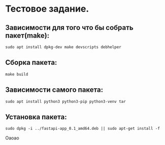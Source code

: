 # Тестовое задание.

## Зависимости для того что бы собрать пакет(make):

```
sudo apt install dpkg-dev make devscripts debhelper 
```
## Сборка пакета:

```
make build
```
## Зависимости самого пакета:

```
sudo apt install python3 python3-pip python3-venv tar
```
## Установка пакета:
```
sudo dpkg -i ../fastapi-app_0.1_amd64.deb || sudo apt-get install -f
```

Оаоао
